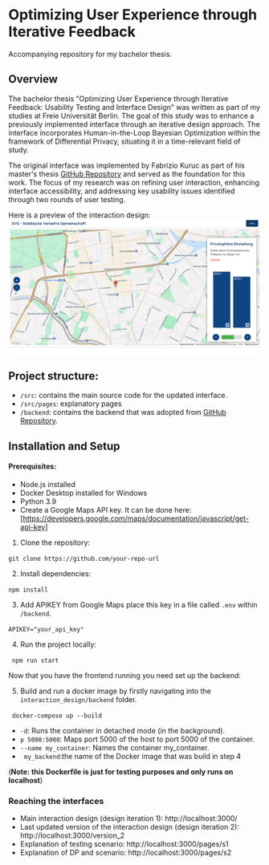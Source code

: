 # Optimizing User Experience through Iterative Feedback

Accompanying repository for my bachelor thesis.

## Overview

The bachelor thesis "Optimizing User Experience through Iterative Feedback: Usability Testing and Interface Design" was written as part of my studies at Freie Universität Berlin. The goal of this study was to enhance a previously implemented interface through an iterative design approach. The interface incorporates Human-in-the-Loop Bayesian Optimization within the framework of Differential Privacy, situating it in a time-relevant field of study.

The original interface was implemented by Fabrizio Kuruc as part of his master's thesis [GitHub Repository](https://github.com/fabriz-io/universal-preference-exploration) and served as the foundation for this work.
The focus of my research was on refining user interaction, enhancing interface accessibility, and addressing key usability issues identified through two rounds of user testing.

Here is a preview of the interaction design:
![Interface Screenshot](./src/img/last_version.png)

## Project structure:

- ```/src```: contains the main source code for the updated interface.
- ```/src/pages```: explanatory pages
- ```/backend```: contains the backend that was adopted from [GitHub Repository](https://github.com/fabriz-io/universal-preference-exploration).


## Installation and Setup

#### Prerequisites:
- Node.js installed
- Docker Desktop installed for Windows
- Python 3.9
- Create a Google Maps API key. It can be done here:[https://developers.google.com/maps/documentation/javascript/get-api-key] 

1. Clone the repository:

``` git clone https://github.com/your-repo-url ```

2. Install dependencies:

``` npm install ```

3. Add APIKEY from Google Maps place this key in a file called ```.env``` within ```/backend```. 

```APIKEY="your_api_key"```
 
4. Run the project locally:
 
``` npm run start```

Now that you have the frontend running you need set up the backend: 

5. Build and run a docker image by firstly navigating into the ``` interaction_design/backend``` folder.

``` docker-compose up --build```


- ```-d```: Runs the container in detached mode (in the background).
- ```p 5000:5000```: Maps port 5000 of the host to port 5000 of the container.
- ```--name my_container```: Names the container my_container.
- ``` my_backend```:the name of the Docker image that was build in step 4

(__Note: this Dockerfile is just for testing purposes and only runs on localhost__)

### Reaching the interfaces
- Main interaction design (design iteration 1): http://localhost:3000/
- Last updated version of the interaction design (design iteration 2): http://localhost:3000/version_2
- Explanation of testing scenario: http://localhost:3000/pages/s1
- Explanation of DP and scenario: http://localhost:3000/pages/s2

